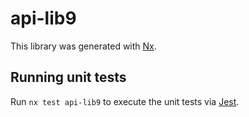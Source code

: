 # api-lib9

This library was generated with [Nx](https://nx.dev).

## Running unit tests

Run `nx test api-lib9` to execute the unit tests via [Jest](https://jestjs.io).
